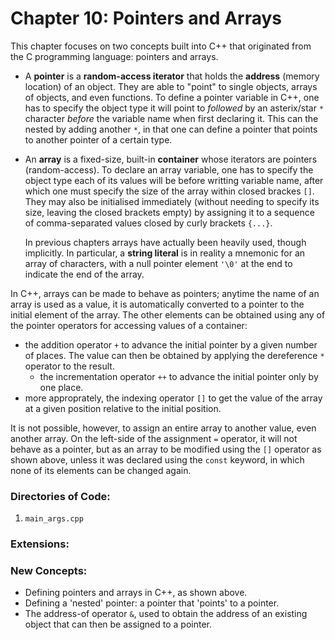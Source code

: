 # Chapter 10: Pointers and Arrays

This chapter focuses on two concepts built into C++ that originated from the C programming language: pointers and arrays.

* A **pointer** is a **random-access iterator** that holds the **address** (memory location) of an object. They are able to "point" to single objects, arrays of objects, and even functions. To define a pointer variable in C++, one has to specify the object type it will point to _followed_ by an asterix/star `*` character _before_ the variable name when first declaring it. This can the nested by adding another `*`, in that one can define a pointer that points to another pointer of a certain type.

* An **array** is a fixed-size, built-in **container** whose iterators are pointers (random-access). To declare an array variable, one has to specify the object type each of its values will be before writting variable name, after which one must specify the size of the array within closed brackes `[]`. They may also be initialised immediately (without needing to specify its size, leaving the closed brackets empty) by assigning it to a sequence of comma-separated values closed by curly brackets `{...}`.

    In previous chapters arrays have actually been heavily used, though implicitly. In particular, a **string literal** is in reality a mnemonic for an array of characters, with a null pointer element `'\0'` at the end to indicate the end of the array.

In C++, arrays can be made to behave as pointers; anytime the name of an array is used as a value, it is automatically converted to a pointer to the initial element of the array. The other elements can be obtained using any of the pointer operators for accessing values of a container:

* the addition operator `+` to advance the initial pointer by a given number of places. The value can then be obtained by applying the dereference `*` operator to the result.
    * the incrementation operator `++` to advance the initial pointer only by one place.
* more approprately, the indexing operator `[]` to get the value of the array at a given position relative to the initial position.

It is not possible, however, to assign an entire array to another value, even another array. On the left-side of the assignment `=` operator, it will not behave as a pointer, but as an array to be modified using the `[]` operator as shown above, unless it was declared using the `const` keyword, in which none of its elements can be changed again.

### Directories of Code:
1) `main_args.cpp`

### Extensions:

### New Concepts:
* Defining pointers and arrays in C++, as shown above.
* Defining a 'nested' pointer: a pointer that 'points' to a pointer.
* The address-of operator `&`, used to obtain the address of an existing object that can then be assigned to a pointer.
